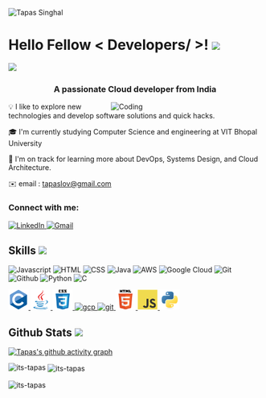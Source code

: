
![Tapas Singhal](https://github.com/user-attachments/assets/b37f1773-3831-4008-9706-a87c29334bc2)


<h1> Hello Fellow < Developers/ >! <img src = "https://raw.githubusercontent.com/MartinHeinz/MartinHeinz/master/wave.gif" width = 30px> </h1>
<p align='center'>
</p>

<p>
  <a href="https://github.com/DenverCoder1/readme-typing-svg"><img src="https://readme-typing-svg.herokuapp.com?&font=IBM+Plex+Sans&color=abcdef&size=20&lines=Welcome+to+my+GitHub+Profile!;I'm+a+Frontend+Developer;I'm+a+Computer+Science+engineer" /></a>
</p>

<h3 align="center">A passionate Cloud developer from India</h3>

<img align="right" alt="Coding" width="300" src="https://github.com/Adam-pw/Adam-pw/blob/main/animation_500_kxa883sd.gif">
 

💡  I like to explore new technologies and develop software solutions and quick hacks.

🎓  I'm currently studying Computer Science and engineering at VIT Bhopal University  

🌱  I'm on track for learning more about DevOps, Systems Design, and Cloud Architecture.

 ✉️  email : tapaslov@gmail.com
                                                

<h3 align="left">Connect with me:</h3>
 
<a href="https://www.linkedin.com/in/tapas-singhal-b1380521a" target="_blank">
    <img alt="LinkedIn" src="https://img.shields.io/badge/Gmail-red?style=for-the-badge&logo=linkedin&logoColor=white">
  </a> 
 
<a href="tapaslov@gmail.com" target="_blank">
    <img alt="Gmail" src="https://img.shields.io/badge/LinkedIn-0077B5?style=for-the-badge&logo=linkedin&logoColor=white">
  </a> 

<h2> Skills <img src = "https://media2.giphy.com/media/QssGEmpkyEOhBCb7e1/giphy.gif?cid=ecf05e47a0n3gi1bfqntqmob8g9aid1oyj2wr3ds3mg700bl&rid=giphy.gif" width = 32px> </h2>
 <p>
 <a>
    <img alt="Javascript" src="https://img.shields.io/badge/-JavaScript-yellow?style=for-the-badge&logo=javascript&logoColor=white">
  
  </a>
  <a>
    <img alt="HTML" src="https://img.shields.io/badge/-HTML5-E34F26?style=for-the-badge&logo=HTML&logoColor=white">
  
   <a>
    <img alt="CSS" src="https://img.shields.io/badge/-CSS3-1572B6?style=for-the-badge&logo=CSS&logoColor=white">
  </a>
    <a>
    <img alt="Java" src="https://img.shields.io/badge/-Java-yellow?style=for-the-badge&logo=Java&logoColor=white">
  </a>
    <a>
    <img alt="AWS" src="https://img.shields.io/badge/-AWS-white?style=for-the-badge&logo=AWS&logoColor=orange">
  </a>
     <a>
    <img alt="Google Cloud" src="https://img.shields.io/badge/Google%20Cloud-green?style=for-the-badge&logo=googleclod&logoColor=white">
   <a>
    <img alt="Git" src="https://img.shields.io/badge/-Git-red?style=for-the-badge&logo=git&logoColor=white">
   </a>
    <a>
    <img alt="Github" src="https://img.shields.io/badge/-GitHub-brown?style=for-the-badge&logo=github&logoColor=white">
  </a>
      <a>
    <img alt="Python" src="https://img.shields.io/badge/Python-3776AB?style=for-the-badge&logo=python&logoColor=white">
  </a>
       <a>
    <img alt="C" src="https://img.shields.io/badge/-C-orange?style=for-the-badge&logo=C&logoColor=white">
  </a>
  </p>
<p align="left"> </a> <a href="https://www.cprogramming.com/" target="_blank" rel="noreferrer"> <img src="https://raw.githubusercontent.com/devicons/devicon/master/icons/c/c-original.svg" alt="c" width="40" height="40"/> </a> <a href="https://www.w3schools.com/css/" target="_blank" rel="noreferrer">
  <img src="https://raw.githubusercontent.com/devicons/devicon/master/icons/java/java-original.svg" alt="Java" width="40" height="40"/> </a> <a href="https://www.w3schools.com/css/" target="_blank" rel="noreferrer"><img src="https://raw.githubusercontent.com/devicons/devicon/master/icons/css3/css3-original-wordmark.svg" alt="css3" width="40" height="40"/> </a> <a href="https://cloud.google.com" target="_blank" rel="noreferrer"> <img src="https://www.vectorlogo.zone/logos/google_cloud/google_cloud-icon.svg" alt="gcp" width="40" height="40"/> </a> <a href="https://git-scm.com/" target="_blank" rel="noreferrer"> <img src="https://www.vectorlogo.zone/logos/git-scm/git-scm-icon.svg" alt="git" width="40" height="40"/> </a> <a href="https://www.w3.org/html/" target="_blank" rel="noreferrer"> <img src="https://raw.githubusercontent.com/devicons/devicon/master/icons/html5/html5-original-wordmark.svg" alt="html5" width="40" height="40"/> </a> <a href="https://developer.mozilla.org/en-US/docs/Web/JavaScript" target="_blank" rel="noreferrer"> <img src="https://raw.githubusercontent.com/devicons/devicon/master/icons/javascript/javascript-original.svg" alt="javascript" width="40" height="40"/> </a> <a href="https://www.python.org" target="_blank" rel="noreferrer"> <img src="https://raw.githubusercontent.com/devicons/devicon/master/icons/python/python-original.svg" alt="python" width="40" height="40"/> </a> </p>

<h2> Github Stats  <img src = "https://i.pinimg.com/originals/65/c4/f4/65c4f452571be1261e9c623f7da488ac.gif" width = 35px> </h2>
 
  <a href="https://github.com/its-tapas"></a>
    [![Tapas's github activity graph](https://github-readme-activity-graph.vercel.app/graph?username=its-tapas&bg_color=1a1b27&color=38bdae&line=bf91f3&point=70a5fd&area=true&hide_border=true)](https://github.com/shocker-lov-t/github-readme-activity-graph)

<p><img align="left" src="https://github-readme-stats.vercel.app/api/top-langs?username=its-tapas&show_icons=true&locale=en&layout=compact&theme=tokyonight" alt="its-tapas" /></p>



<p>&nbsp;<img align="center" src="https://github-readme-stats.vercel.app/api?username=its-tapas&show_icons=true&locale=en&theme=tokyonight" alt="its-tapas" /></p>



<p><img align="center" src="https://github-readme-streak-stats.herokuapp.com/?user=its-tapas&&theme=tokyonight" alt="its-tapas" /></p>

